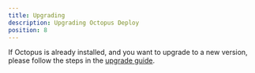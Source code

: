 ```yaml
---
title: Upgrading
description: Upgrading Octopus Deploy
position: 8
---
```

If Octopus is already installed, and you want to upgrade to a new version, please follow the steps in the [upgrade guide](/docs/administration/upgrading/index.md).
